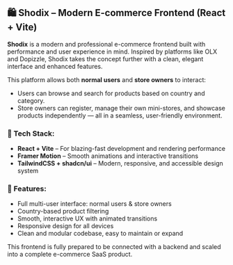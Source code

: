 ## 🛍️ Shodix – Modern E-commerce Frontend (React + Vite)

**Shodix** is a modern and professional e-commerce frontend built with performance and user experience in mind. Inspired by platforms like OLX and Dopizzle, Shodix takes the concept further with a clean, elegant interface and enhanced features.

This platform allows both **normal users** and **store owners** to interact:

* Users can browse and search for products based on country and category.
* Store owners can register, manage their own mini-stores, and showcase products independently — all in a seamless, user-friendly environment.

### 🔧 Tech Stack:

* **React + Vite** – For blazing-fast development and rendering performance
* **Framer Motion** – Smooth animations and interactive transitions
* **TailwindCSS + shadcn/ui** – Modern, responsive, and accessible design system

### 🎯 Features:

* Full multi-user interface: normal users & store owners
* Country-based product filtering
* Smooth, interactive UX with animated transitions
* Responsive design for all devices
* Clean and modular codebase, easy to maintain or expand

This frontend is fully prepared to be connected with a backend and scaled into a complete e-commerce SaaS product.

